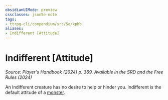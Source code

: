 ```yaml
---
obsidianUIMode: preview
cssclasses: json5e-note
tags:
- ttrpg-cli/compendium/src/5e/xphb
aliases:
- Indifferent [Attitude]
---
```

# Indifferent [Attitude]
*Source: Player's Handbook (2024) p. 369. Available in the <span title='Systems Reference Document (5.2)'>SRD</span> and the Free Rules (2024)* 

An Indifferent creature has no desire to help or hinder you. Indifferent is the default attitude of a [monster](/3-Mechanics/CLI/variant-rules/monster-xphb.md).